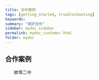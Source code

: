 ```yaml
---
title: 合作案例
tags: [getting_started, troubleshooting]
keywords:
summary: "良好合作"
sidebar: mydoc_sidebar
permalink: mydoc_customer.html
folder: mydoc
---
```


## 合作案例

&ensp;&ensp;&ensp;&ensp;蚌埠二中